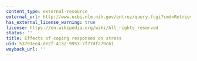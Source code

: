 ```yaml
---
content_type: external-resource
external_url: http://www.ncbi.nlm.nih.gov/entrez/query.fcgi?cmd=Retrieve&db=PubMed&dopt=Citation&list_uids=5668311
has_external_license_warning: true
license: https://en.wikipedia.org/wiki/All_rights_reserved
status: ''
title: Effects of coping responses on stress
uid: 53791ee4-de2f-4132-9953-7f77df279c61
wayback_url: ''
---
```

